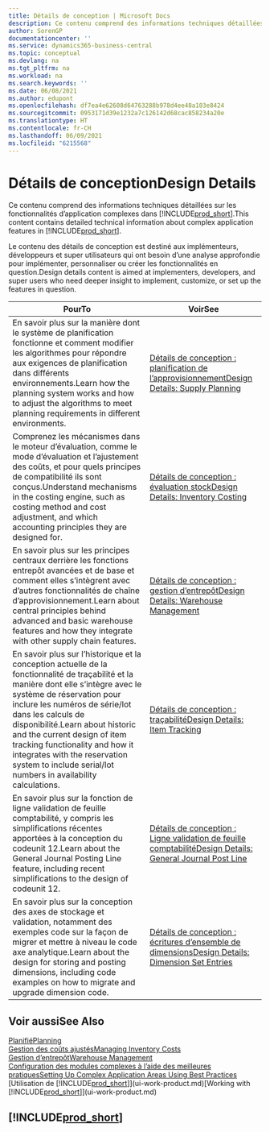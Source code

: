 ```yaml
---
title: Détails de conception | Microsoft Docs
description: Ce contenu comprend des informations techniques détaillées sur les fonctionnalités d’application complexes dans Business Central.
author: SorenGP
documentationcenter: ''
ms.service: dynamics365-business-central
ms.topic: conceptual
ms.devlang: na
ms.tgt_pltfrm: na
ms.workload: na
ms.search.keywords: ''
ms.date: 06/08/2021
ms.author: edupont
ms.openlocfilehash: df7ea4e62608d64763288b978d4ee48a103e8424
ms.sourcegitcommit: 0953171d39e1232a7c126142d68cac858234a20e
ms.translationtype: HT
ms.contentlocale: fr-CH
ms.lasthandoff: 06/09/2021
ms.locfileid: "6215568"
---
```

# <a name="design-details"></a><span data-ttu-id="48dc9-103">Détails de conception</span><span class="sxs-lookup"><span data-stu-id="48dc9-103">Design Details</span></span>
<span data-ttu-id="48dc9-104">Ce contenu comprend des informations techniques détaillées sur les fonctionnalités d’application complexes dans [!INCLUDE[prod_short](includes/prod_short.md)].</span><span class="sxs-lookup"><span data-stu-id="48dc9-104">This content contains detailed technical information about complex application features in [!INCLUDE[prod_short](includes/prod_short.md)].</span></span>  

 <span data-ttu-id="48dc9-105">Le contenu des détails de conception est destiné aux implémenteurs, développeurs et super utilisateurs qui ont besoin d’une analyse approfondie pour implémenter, personnaliser ou créer les fonctionnalités en question.</span><span class="sxs-lookup"><span data-stu-id="48dc9-105">Design details content is aimed at implementers, developers, and super users who need deeper insight to implement, customize, or set up the features in question.</span></span>  

|<span data-ttu-id="48dc9-106">**Pour**</span><span class="sxs-lookup"><span data-stu-id="48dc9-106">**To**</span></span>|<span data-ttu-id="48dc9-107">**Voir**</span><span class="sxs-lookup"><span data-stu-id="48dc9-107">**See**</span></span>|  
|------------|-------------|  
|<span data-ttu-id="48dc9-108">En savoir plus sur la manière dont le système de planification fonctionne et comment modifier les algorithmes pour répondre aux exigences de planification dans différents environnements.</span><span class="sxs-lookup"><span data-stu-id="48dc9-108">Learn how the planning system works and how to adjust the algorithms to meet planning requirements in different environments.</span></span>|[<span data-ttu-id="48dc9-109">Détails de conception : planification de l’approvisionnement</span><span class="sxs-lookup"><span data-stu-id="48dc9-109">Design Details: Supply Planning</span></span>](design-details-supply-planning.md)|  
|<span data-ttu-id="48dc9-110">Comprenez les mécanismes dans le moteur d’évaluation, comme le mode d’évaluation et l’ajustement des coûts, et pour quels principes de compatibilité ils sont conçus.</span><span class="sxs-lookup"><span data-stu-id="48dc9-110">Understand mechanisms in the costing engine, such as costing method and cost adjustment, and which accounting principles they are designed for.</span></span>|[<span data-ttu-id="48dc9-111">Détails de conception : évaluation stock</span><span class="sxs-lookup"><span data-stu-id="48dc9-111">Design Details: Inventory Costing</span></span>](design-details-inventory-costing.md)|  
|<span data-ttu-id="48dc9-112">En savoir plus sur les principes centraux derrière les fonctions entrepôt avancées et de base et comment elles s’intègrent avec d’autres fonctionnalités de chaîne d’approvisionnement.</span><span class="sxs-lookup"><span data-stu-id="48dc9-112">Learn about central principles behind advanced and basic warehouse features and how they integrate with other supply chain features.</span></span>|[<span data-ttu-id="48dc9-113">Détails de conception : gestion d’entrepôt</span><span class="sxs-lookup"><span data-stu-id="48dc9-113">Design Details: Warehouse Management</span></span>](design-details-warehouse-management.md)|  
|<span data-ttu-id="48dc9-114">En savoir plus sur l’historique et la conception actuelle de la fonctionnalité de traçabilité et la manière dont elle s’intègre avec le système de réservation pour inclure les numéros de série/lot dans les calculs de disponibilité.</span><span class="sxs-lookup"><span data-stu-id="48dc9-114">Learn about historic and the current design of item tracking functionality and how it integrates with the reservation system to include serial/lot numbers in availability calculations.</span></span>|[<span data-ttu-id="48dc9-115">Détails de conception : traçabilité</span><span class="sxs-lookup"><span data-stu-id="48dc9-115">Design Details: Item Tracking</span></span>](design-details-item-tracking.md)|  
|<span data-ttu-id="48dc9-116">En savoir plus sur la fonction de ligne validation de feuille comptabilité, y compris les simplifications récentes apportées à la conception du codeunit 12.</span><span class="sxs-lookup"><span data-stu-id="48dc9-116">Learn about the General Journal Posting Line feature, including recent simplifications to the design of codeunit 12.</span></span>|[<span data-ttu-id="48dc9-117">Détails de conception : Ligne validation de feuille comptabilité</span><span class="sxs-lookup"><span data-stu-id="48dc9-117">Design Details: General Journal Post Line</span></span>](design-details-general-journal-post-line.md)|
|<span data-ttu-id="48dc9-118">En savoir plus sur la conception des axes de stockage et validation, notamment des exemples code sur la façon de migrer et mettre à niveau le code axe analytique.</span><span class="sxs-lookup"><span data-stu-id="48dc9-118">Learn about the design for storing and posting dimensions, including code examples on how to migrate and upgrade dimension code.</span></span>|[<span data-ttu-id="48dc9-119">Détails de conception : écritures d’ensemble de dimensions</span><span class="sxs-lookup"><span data-stu-id="48dc9-119">Design Details: Dimension Set Entries</span></span>](design-details-dimension-set-entries-overview.md)|

## <a name="see-also"></a><span data-ttu-id="48dc9-120">Voir aussi</span><span class="sxs-lookup"><span data-stu-id="48dc9-120">See Also</span></span>

[<span data-ttu-id="48dc9-121">Planifié</span><span class="sxs-lookup"><span data-stu-id="48dc9-121">Planning</span></span>](production-planning.md)  
[<span data-ttu-id="48dc9-122">Gestion des coûts ajustés</span><span class="sxs-lookup"><span data-stu-id="48dc9-122">Managing Inventory Costs</span></span>](finance-manage-inventory-costs.md)  
[<span data-ttu-id="48dc9-123">Gestion d’entrepôt</span><span class="sxs-lookup"><span data-stu-id="48dc9-123">Warehouse Management</span></span>](warehouse-manage-warehouse.md)  
[<span data-ttu-id="48dc9-124">Configuration des modules complexes à l’aide des meilleures pratiques</span><span class="sxs-lookup"><span data-stu-id="48dc9-124">Setting Up Complex Application Areas Using Best Practices</span></span>](set-up-complex-application-areas-using-best-practices.md)  
<span data-ttu-id="48dc9-125">[Utilisation de [!INCLUDE[prod_short](includes/prod_short.md)]](ui-work-product.md)</span><span class="sxs-lookup"><span data-stu-id="48dc9-125">[Working with [!INCLUDE[prod_short](includes/prod_short.md)]](ui-work-product.md)</span></span>  

## [!INCLUDE[prod_short](includes/free_trial_md.md)]  
